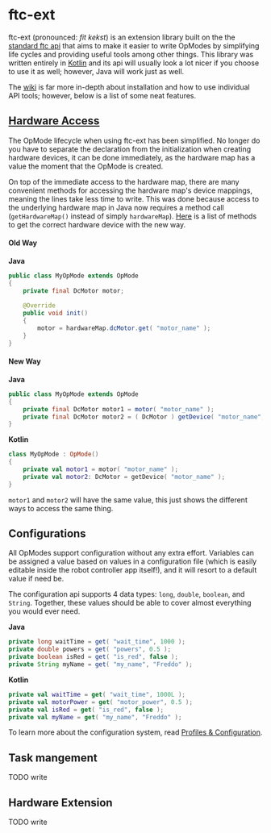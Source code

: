 # ftc-ext

ftc-ext (pronounced: *fit kekst*) is an extension library built on the the
[standard ftc api](https://github.com/ftctechnh/ftc_app) that aims to make it easier to write OpModes by
simplifying life cycles and providing useful tools among other things.
This library was written entirely in [Kotlin](https://kotlinlang.org/) and its api will usually look a lot
nicer if you choose to use it as well; however, Java will work just as well.

The [wiki](https://github.com/addonovan/ftc-ext/wiki) is far more in-depth about installation and how to 
use individual API tools; however, below is a list of some neat features.

## [Hardware Access](https://github.com/addonovan/ftc-ext/wiki/Hardware%20Access)

The OpMode lifecycle when using ftc-ext has been simplified. No longer do you have to separate the declaration
from the initialization when creating hardware devices, it can be done immediately, as the hardware map has a
value the moment that the OpMode is created.

On top of the immediate access to the hardware map, there are many convenient methods for accessing the hardware
map's device mappings, meaning the lines take less time to write. This was done because access to the underlying
hardware map in Java now requires a method call (`getHardwareMap()` instead of simply `hardwareMap`).
[Here](https://github.com/addonovan/ftc-ext/wiki/Hardware-Access:-Standard-Methods) is a list of methods to get
the correct hardware device with the new way.

#### Old Way
**Java**
```java
public class MyOpMode extends OpMode
{
    private final DcMotor motor;
    
    @Override
    public void init()
    {
        motor = hardwareMap.dcMotor.get( "motor_name" );
    }
}
```

#### New Way
**Java**
```java
public class MyOpMode extends OpMode
{
    private final DcMotor motor1 = motor( "motor_name" );
    private final DcMotor motor2 = ( DcMotor ) getDevice( "motor_name", DcMotor.class );
}
```
**Kotlin**
```kotlin
class MyOpMode : OpMode()
{
    private val motor1 = motor( "motor_name" );
    private val motor2: DcMotor = getDevice( "motor_name" );
}
```
`motor1` and `motor2` will have the same value, this just shows the different ways to access the same thing.  

## Configurations

All OpModes support configuration without any extra effort. Variables can be assigned a value based on values in
a configuration file (which is easily editable inside the robot controller app itself!), and it will resort to a
default value if need be.

The configuration api supports 4 data types: `long`, `double`, `boolean`, and `String`. Together, these values
should be able to cover almost everything you would ever need.

**Java**
```java
private long waitTime = get( "wait_time", 1000 );
private double powers = get( "powers", 0.5 );
private boolean isRed = get( "is_red", false );
private String myName = get( "my_name", "Freddo" );
```
**Kotlin**
```kotlin
private val waitTime = get( "wait_time", 1000L );
private val motorPower = get( "motor_power", 0.5 );
private val isRed = get( "is_red", false );
private val myName = get( "my_name", "Freddo" );
```

To learn more about the configuration system, read
[Profiles & Configuration](https://github.com/addonovan/ftc-ext/wiki/Profiles%20&%20Configuration).

## Task mangement

TODO write

## Hardware Extension

TODO write























